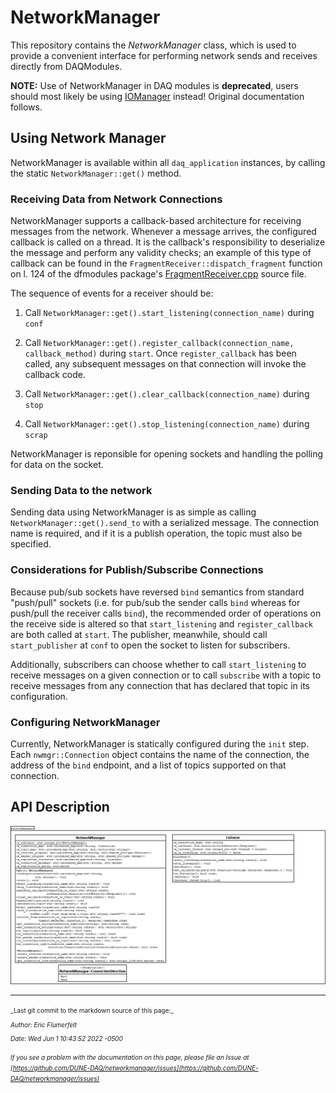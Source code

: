 # NetworkManager

This repository contains the _NetworkManager_ class, which is used to provide a convenient interface for performing network sends and receives directly from DAQModules. 


**NOTE:** Use of NetworkManager in DAQ modules is **deprecated**, users should most likely be using [IOManager](https://dune-daq-sw.readthedocs.io/en/latest/packages/iomanager/) instead! Original documentation follows.

## Using Network Manager

NetworkManager is available within all `daq_application` instances, by calling the static `NetworkManager::get()` method. 

### Receiving Data from Network Connections

NetworkManager supports a callback-based architecture for receiving messages from the network. Whenever a message arrives, the configured callback is called on a thread. It is the callback's responsibility to deserialize the message and perform any validity checks; an example of this type of callback can be found in the `FragmentReceiver::dispatch_fragment` function on l. 124 of the dfmodules package's [FragmentReceiver.cpp](https://github.com/DUNE-DAQ/dfmodules/blob/ed868f5cfb73750012f04cb930dafc296d7c4c2c/plugins/FragmentReceiver.cpp) source file. 

The sequence of events for a receiver should be:



1. Call `NetworkManager::get().start_listening(connection_name)` during `conf`


1. Call `NetworkManager::get().register_callback(connection_name, callback_method)` during `start`. Once `register_callback` has been called, any subsequent messages on that connection will invoke the callback code.


1. Call `NetworkManager::get().clear_callback(connection_name)` during `stop`


1. Call `NetworkManager::get().stop_listening(connection_name)` during `scrap`

NetworkManager is reponsible for opening sockets and handling the polling for data on the socket.

### Sending Data to the network

Sending data using NetworkManager is as simple as calling `NetworkManager::get().send_to` with a serialized message. The connection name is required, and if it is a publish operation, the topic must also be specified.

### Considerations for Publish/Subscribe Connections

Because pub/sub sockets have reversed `bind` semantics from standard "push/pull" sockets (i.e. for pub/sub the sender calls `bind` whereas for push/pull the receiver calls `bind`), the recommended order of operations on the receive side is altered so that `start_listening` and `register_callback` are both called at `start`. The publisher, meanwhile, should call `start_publisher` at `conf` to open the socket to listen for subscribers.

Additionally, subscribers can choose whether to call `start_listening` to receive messages on a given connection or to call `subscribe` with a topic to receive messages from any connection that has declared that topic in its configuration.

### Configuring NetworkManager

Currently, NetworkManager is statically configured during the `init` step. Each `nwmgr::Connection` object contains the name of the connection, the address of the `bind` endpoint, and a list of topics supported on that connection.

## API Description

![UML Diagram](NetworkManager.png)


-----

<font size="1">
_Last git commit to the markdown source of this page:_


_Author: Eric Flumerfelt_

_Date: Wed Jun 1 10:43:52 2022 -0500_

_If you see a problem with the documentation on this page, please file an Issue at [https://github.com/DUNE-DAQ/networkmanager/issues](https://github.com/DUNE-DAQ/networkmanager/issues)_
</font>

